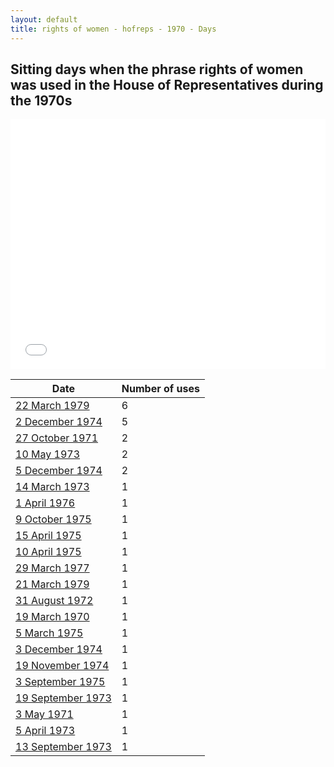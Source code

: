 ```yaml
---
layout: default
title: rights of women - hofreps - 1970 - Days
---
```

## Sitting days when the phrase **rights of women** was used in the House of Representatives during the 1970s

<iframe width="100%" height="400" frameborder="0" scrolling="no" src="//plot.ly/~wragge/1515.embed"></iframe>

| Date | Number of uses |
|--------------|----------------|
|[22 March 1979](https://historichansard.net/hofreps/1979/19790322_reps_31_hor113/)|6|
|[2 December 1974](https://historichansard.net/hofreps/1974/19741202_reps_29_hor92/)|5|
|[27 October 1971](https://historichansard.net/hofreps/1971/19711027_reps_27_hor74/)|2|
|[10 May 1973](https://historichansard.net/hofreps/1973/19730510_reps_28_hor83/)|2|
|[5 December 1974](https://historichansard.net/hofreps/1974/19741205_reps_29_hor92/)|2|
|[14 March 1973](https://historichansard.net/hofreps/1973/19730314_reps_28_hor82/)|1|
|[1 April 1976](https://historichansard.net/hofreps/1976/19760401_reps_30_hor98/)|1|
|[9 October 1975](https://historichansard.net/hofreps/1975/19751009_reps_29_hor97/)|1|
|[15 April 1975](https://historichansard.net/hofreps/1975/19750415_reps_29_hor94/)|1|
|[10 April 1975](https://historichansard.net/hofreps/1975/19750410_reps_29_hor94/)|1|
|[29 March 1977](https://historichansard.net/hofreps/1977/19770329_reps_30_hor104/)|1|
|[21 March 1979](https://historichansard.net/hofreps/1979/19790321_reps_31_hor113/)|1|
|[31 August 1972](https://historichansard.net/hofreps/1972/19720831_reps_27_hor79/)|1|
|[19 March 1970](https://historichansard.net/hofreps/1970/19700319_reps_27_hor66/)|1|
|[5 March 1975](https://historichansard.net/hofreps/1975/19750305_reps_29_hor93/)|1|
|[3 December 1974](https://historichansard.net/hofreps/1974/19741203_reps_29_hor92/)|1|
|[19 November 1974](https://historichansard.net/hofreps/1974/19741119_reps_29_hor92/)|1|
|[3 September 1975](https://historichansard.net/hofreps/1975/19750903_reps_29_hor96/)|1|
|[19 September 1973](https://historichansard.net/hofreps/1973/19730919_reps_28_hor85/)|1|
|[3 May 1971](https://historichansard.net/hofreps/1971/19710503_reps_27_hor72/)|1|
|[5 April 1973](https://historichansard.net/hofreps/1973/19730405_reps_28_hor83/)|1|
|[13 September 1973](https://historichansard.net/hofreps/1973/19730913_reps_28_hor85/)|1|

